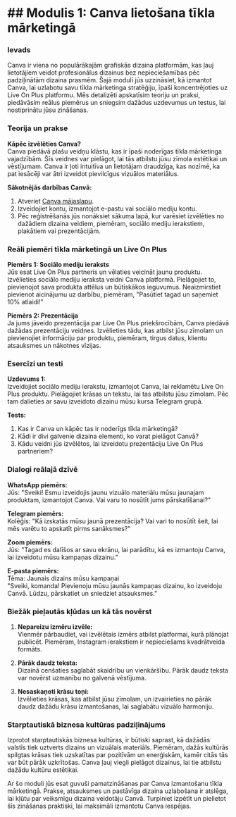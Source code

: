 # ## Modulis 1: Canva lietošana tīkla mārketingā

### Ievads

Canva ir viena no populārākajām grafiskās dizaina platformām, kas ļauj lietotājiem veidot profesionālus dizainus bez nepieciešamības pēc padziļinātām dizaina prasmēm. Šajā modulī jūs uzzināsiet, kā izmantot Canva, lai uzlabotu savu tīkla mārketinga stratēģiju, īpaši koncentrējoties uz Live On Plus platformu. Mēs detalizēti apskatīsim teoriju un praksi, piedāvāsim reālus piemērus un sniegsim dažādus uzdevumus un testus, lai nostiprinātu jūsu zināšanas.

### Teorija un prakse

**Kāpēc izvēlēties Canva?**  
Canva piedāvā plašu veidņu klāstu, kas ir īpaši noderīgas tīkla mārketinga vajadzībām. Šīs veidnes var pielāgot, lai tās atbilstu jūsu zīmola estētikai un vēstījumam. Canva ir ļoti intuitīva un lietotājam draudzīga, kas nozīmē, ka pat iesācēji var ātri izveidot pievilcīgus vizuālos materiālus.

**Sākotnējās darbības Canvā:**  
1. Atveriet [Canva mājaslapu](https://www.canva.com/).
2. Izveidojiet kontu, izmantojot e-pastu vai sociālo mediju kontu.
3. Pēc reģistrēšanās jūs nonāksiet sākuma lapā, kur varēsiet izvēlēties no dažādiem dizaina veidiem, piemēram, sociālo mediju ierakstiem, plakātiem vai prezentācijām.

### Reāli piemēri tīkla mārketingā un Live On Plus

**Piemērs 1: Sociālo mediju ieraksts**  
Jūs esat Live On Plus partneris un vēlaties veicināt jaunu produktu. Izvēlieties sociālo mediju ieraksta veidni Canva platformā. Pielāgojiet to, pievienojot sava produkta attēlus un būtiskākos ieguvumus. Neaizmirstiet pievienot aicinājumu uz darbību, piemēram, "Pasūtiet tagad un saņemiet 10% atlaidi!"

**Piemērs 2: Prezentācija**  
Ja jums jāveido prezentācija par Live On Plus priekšrocībām, Canva piedāvā dažādas prezentāciju veidnes. Izvēlieties tādu, kas atbilst jūsu zīmolam un pievienojiet informāciju par produktu, piemēram, tirgus datus, klientu atsauksmes un nākotnes vīzijas.

### Esercīzi un testi

**Uzdevums 1:**  
Izveidojiet sociālo mediju ierakstu, izmantojot Canva, lai reklamētu Live On Plus produktu. Pielāgojiet krāsas un tekstu, lai tas atbilstu jūsu zīmolam. Pēc tam dalieties ar savu izveidoto dizainu mūsu kursa Telegram grupā.

**Tests:**  
1. Kas ir Canva un kāpēc tas ir noderīgs tīkla mārketingā?
2. Kādi ir divi galvenie dizaina elementi, ko varat pielāgot Canvā?
3. Kādu veidni jūs izvēlētos, lai izveidotu prezentāciju Live On Plus partneriem?

### Dialogi reālajā dzīvē

**WhatsApp piemērs:**  
Jūs: "Sveiki! Esmu izveidojis jaunu vizuālo materiālu mūsu jaunajam produktam, izmantojot Canva. Vai varu to nosūtīt jums pārskatīšanai?"

**Telegram piemērs:**  
Kolēģis: "Kā izskatās mūsu jaunā prezentācija? Vai vari to nosūtīt šeit, lai mēs varētu to apskatīt pirms sanāksmes?"

**Zoom piemērs:**  
Jūs: "Tagad es dalīšos ar savu ekrānu, lai parādītu, kā es izmantoju Canva, lai izveidotu mūsu kampaņas dizainu."

**E-pasta piemērs:**  
Tēma: Jaunais dizains mūsu kampaņai  
"Sveiki, komanda! Pievienoju mūsu jaunās kampaņas dizainu, ko izveidoju Canvā. Lūdzu, pārskatiet un sniedziet atsauksmes."

### Biežāk pieļautās kļūdas un kā tās novērst

1. **Nepareizu izmēru izvēle:**  
Vienmēr pārbaudiet, vai izvēlētais izmērs atbilst platformai, kurā plānojat publicēt. Piemēram, Instagram ierakstiem ir nepieciešams kvadrātveida formāts.

2. **Pārāk daudz teksta:**  
Dizainā cenšaties saglabāt skaidrību un vienkāršību. Pārāk daudz teksta var novērst uzmanību no galvenā vēstījuma.

3. **Nesaskaņoti krāsu toņi:**  
Izvēlieties krāsas, kas atbilst jūsu zīmolam, un izvairieties no pārāk daudz dažādu krāsu izmantošanas, lai saglabātu vizuālo harmoniju.

### Starptautiskā biznesa kultūras padziļinājums

Izprotot starptautiskās biznesa kultūras, ir būtiski saprast, kā dažādās valstīs tiek uztverts dizains un vizuālais materiāls. Piemēram, dažās kultūrās spilgtas krāsas tiek uzskatītas par pozitīvām un enerģiskām, kamēr citās tās var būt pārāk uzkrītošas. Canva ļauj viegli pielāgot dizainus, lai tie atbilstu dažādu kultūru estētikai.

Ar šo moduli jūs esat guvuši pamatzināšanas par Canva izmantošanu tīkla mārketingā. Prakse, atsauksmes un pastāvīga dizaina uzlabošana ir atslēga, lai kļūtu par veiksmīgu dizaina veidotāju Canvā. Turpiniet izpētīt un pielietot šīs zināšanas praktiski, lai maksimāli izmantotu Canva iespējas.